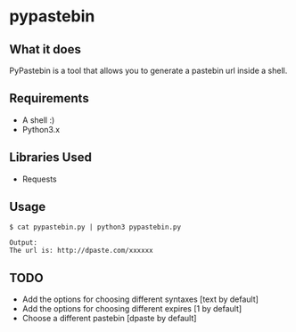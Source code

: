 # pypastebin


What it does
------
PyPastebin is a tool that allows you to generate a pastebin url inside a shell.

Requirements
-----
* A shell :)
* Python3.x

Libraries Used
-----
* Requests

Usage
-----
```
$ cat pypastebin.py | python3 pypastebin.py

Output:
The url is: http://dpaste.com/xxxxxx
```

TODO
-----

* Add the options for choosing different syntaxes [text by default]
* Add the options for choosing different expires [1 by default]
* Choose a different pastebin [dpaste by default]
